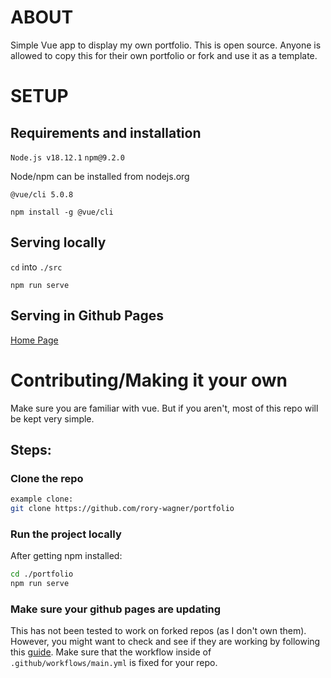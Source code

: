 # ABOUT

Simple Vue app to display my own portfolio.
This is open source.
Anyone is allowed to copy this for their own portfolio or fork and use it as a template.

# SETUP

## Requirements and installation

`Node.js v18.12.1`
`npm@9.2.0`

Node/npm can be installed from nodejs.org

`@vue/cli 5.0.8`

`npm install -g @vue/cli`

## Serving locally

`cd` into `./src`

`npm run serve`

## Serving in Github Pages

[Home Page](https://rory-wagner.github.io/portfolio/)

# Contributing/Making it your own

Make sure you are familiar with vue.
But if you aren't, most of this repo will be kept very simple.

## Steps:

### Clone the repo

```bash
example clone:
git clone https://github.com/rory-wagner/portfolio
```

### Run the project locally

After getting npm installed:

```bash
cd ./portfolio
npm run serve
```

### Make sure your github pages are updating

This has not been tested to work on forked repos (as I don't own them).
However, you might want to check and see if they are working by following this [guide](https://docs.github.com/en/pages/getting-started-with-github-pages/using-custom-workflows-with-github-pages).
Make sure that the workflow inside of ```.github/workflows/main.yml``` is fixed for your repo.
